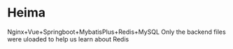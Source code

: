 # Heima
Nginx+Vue+Springboot+MybatisPlus+Redis+MySQL
Only the backend files were uloaded to help us learn about Redis
